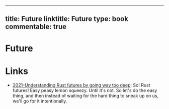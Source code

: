 
---
title: Future
linktitle: Future
type: book
commentable: true
---

# Future

# Links

- [2021-Understanding Rust futures by going way too deep](https://fasterthanli.me/articles/understanding-rust-futures-by-going-way-too-deep): So! Rust futures! Easy peasy lemon squeezy. Until it's not. So let's do the easy thing, and then instead of waiting for the hard thing to sneak up on us, we'll go for it intentionally.

    